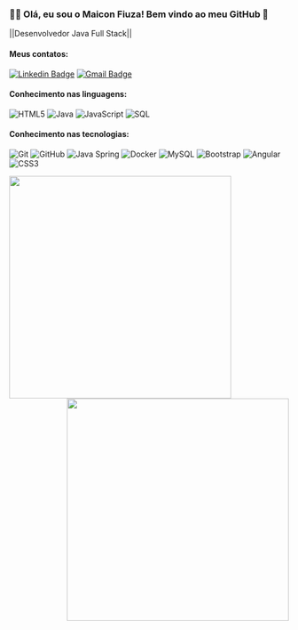 ### :man_technologist: Olá, eu sou o Maicon Fiuza! Bem vindo ao meu GitHub 👋 

||Desenvolvedor Java Full Stack||

#### Meus contatos:
[![Linkedin Badge](https://img.shields.io/badge/-LinkedIn-blue?style=flat-square&logo=Linkedin&logoColor=white&link=https:https://github.com/MaiconFiuza/)](https://github.com/MaiconFiuza/)
[![Gmail Badge](https://img.shields.io/badge/-Gmail-c14438?style=flat-square&logo=Gmail&logoColor=white&link=mailto:maicon.b.fiuza@gmail.com)](mailto:maicon.b.fiuza@gmail.com)

#### Conhecimento nas linguagens:
![HTML5](https://img.shields.io/badge/-HTML5-000000?style=flat&logo=html5)
![Java](https://img.shields.io/badge/-Java-000000?style=flat&logo=java)
![JavaScript](https://img.shields.io/badge/-JavaScript-000000?style=flat&logo=javascript)
![SQL](https://img.shields.io/badge/-SQL-000000?style=flat&logo=postgresql)

#### Conhecimento nas tecnologias:
![Git](https://img.shields.io/badge/-Git-222222?style=flat&logo=git&logoColor=F05032)
![GitHub](https://img.shields.io/badge/-GitHub-222222?style=flat&logo=github&logoColor=181717)
![Java Spring](https://img.shields.io/badge/-Spring-222222?style=flat&logo=spring&logoColor=6DB33F)
![Docker](https://img.shields.io/badge/-Docker-black?style=flat-square&logo=docker)
![MySQL](https://img.shields.io/badge/-MySQL-black?style=flat-square&logo=mysql)
![Bootstrap](https://img.shields.io/badge/-Bootstrap-563D7C?style=flat-square&logo=bootstrap)
![Angular](https://img.shields.io/badge/-Angular-DD0031?style=flat-square&logo=angular)
![CSS3](https://img.shields.io/badge/-CSS3-000000?style=flat&logo=css3)


<img align="left"  width="400px" src="https://github-readme-stats.vercel.app/api/top-langs/?username=MaiconFiuzaC&layout=compact&theme=vision-friendly-dark" />
 <img align="right" width="400px" src="https://github-readme-stats.vercel.app/api?username=MaiconFiuzaC&show_icons=true,css&layout=compact&theme=vision-friendly-dark" />


<!--
**MaiconFiuza/MaiconFiuza** is a ✨ _special_ ✨ repository because its `README.md` (this file) appears on your GitHub profile.
-->
